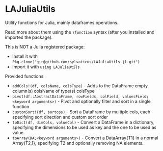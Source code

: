 # LAJuliaUtils

Utility functions for Julia, mainly dataframes operations.

Read more about them using the `?function` syntax (after you installed and imported the package).

This is NOT a Julia registered package:
* install it with `Pkg.clone("git@github.com:sylvaticus/LAJuliaUtils.jl.git")`
* import it with `using LAJuliaUtils`

Provided functions:

* `addCols!(df, colsName, colsType)` - Adds to the DataFrame empty column(s) colsName of type(s) colsType
* `pivot(df::AbstractDataFrame, rowFields, colField, valuesField; <keyword arguments>)` - Pivot and optionally filter and sort in a single function
* `customSort!(df, sortops)`         - Sort a DataFrame by multiple cols, each specifying sort direction and custom sort order
* `toDict(df, dimCols, valueCol)`    - Convert a DataFrame in a dictionary, specifying the dimensions to be used as key and the one to be used as value.
* `toArray(DA;<keyword arguments>)`  - Convert a DataArray{T1} in a normal Array{T2,1}, specifying T2 and optionally removing NA elements.
